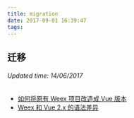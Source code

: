 ```yaml
---
title: migration
date: 2017-09-01 16:39:47
tags:
---
```


## 迁移
###### Updated time: 14/06/2017

* [如何将原有 Weex 项目改造成 Vue 版本](/document/2017/09/02/migration-from-weex)
* [Weex 和 Vue 2.x 的语法差异](/document/2017/09/02/difference-Weex-Vue2-x)